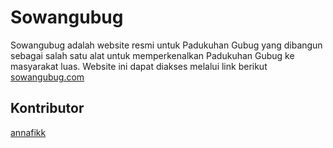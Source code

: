 # Sowangubug

Sowangubug adalah website resmi untuk Padukuhan Gubug yang dibangun sebagai salah satu alat untuk memperkenalkan Padukuhan Gubug ke masyarakat luas. Website ini dapat diakses melalui link berikut [sowangubug.com](https://www.sowangubug.com/)

## Kontributor

[annafikk](https://github.com/annafikk)
